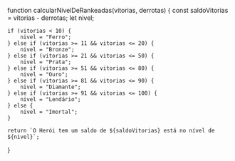 function calcularNivelDeRankeadas(vitorias, derrotas) {
    const saldoVitorias = vitorias - derrotas;
    let nivel;

    if (vitorias < 10) {
        nivel = "Ferro";
    } else if (vitorias >= 11 && vitorias <= 20) {
        nivel = "Bronze";
    } else if (vitorias >= 21 && vitorias <= 50) {
        nivel = "Prata";
    } else if (vitorias >= 51 && vitorias <= 80) {
        nivel = "Ouro";
    } else if (vitorias >= 81 && vitorias <= 90) {
        nivel = "Diamante";
    } else if (vitorias >= 91 && vitorias <= 100) {
        nivel = "Lendário";
    } else {
        nivel = "Imortal";
    }

    return `O Herói tem um saldo de ${saldoVitorias} está no nível de ${nivel}`;
}
